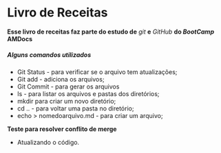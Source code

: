 # Livro de Receitas #

**Esse livro de receitas faz parte do estudo de** _git_ **e** _GitHub_ **do _BootCamp_ AMDocs**

##### Alguns comandos utilizados #####

- Git Status - para verificar se o arquivo tem atualizações;
- Git add - adiciona os arquivos;
- Git Commit - para gerar os arquivos
- ls - para listar os arquivos e pastas dos diretórios;
- mkdir para criar um novo diretório;
- cd .. - para voltar uma pasta no diretório;
- echo > nomedoarquivo.md - para criar um arquivo;

**Teste para resolver conflito de merge**

- Atualizando o código.









